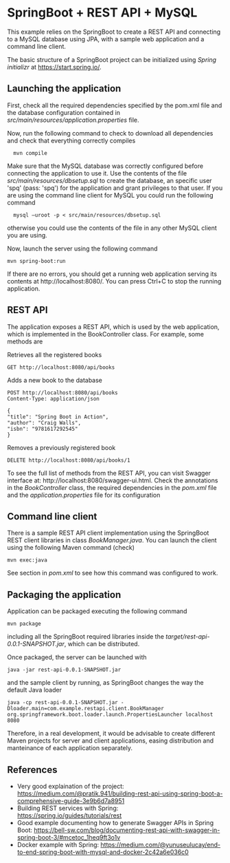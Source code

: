 SpringBoot + REST API + MySQL
=============================

This example relies on the SpringBoot to create a REST API and connecting to a MySQL database using JPA, with a sample web application and a command line client.

The basic structure of a SpringBoot project can be initialized using *Spring initializr* at https://start.spring.io/.

Launching the application
-------------------------

First, check all the required dependencies specified by the pom.xml file and the database configuration contained in *src/main/resources/application.properties* file.

Now, run the following command to check to download all dependencies and check that everything correctly compiles

      mvn compile

Make sure that the MySQL database was correctly configured before connecting the application to use it. 
Use the contents of the file *src/main/resources/dbsetup.sql* to create the database, an specific user 'spq' (pass: 'spq') for the application and grant privileges to that user. If you are using the command line client for MySQL you could run the following command

      mysql –uroot -p < src/main/resources/dbsetup.sql

otherwise you could use the contents of the file in any other MySQL client you are using.

Now, launch the server using the following command

    mvn spring-boot:run

If there are no errors, you should get a running web application serving its contents at http://localhost:8080/. You can press Ctrl+C to stop the running application.

REST API
--------

The application exposes a REST API, which is used by the web application, which is implemented in the BookController class. For example, some methods are

Retrieves all the registered books

    GET http://localhost:8080/api/books

Adds a new book to the database

    POST http://localhost:8080/api/books
    Content-Type: application/json

    {
    "title": "Spring Boot in Action",
    "author": "Craig Walls",
    "isbn": "9781617292545"
    }

Removes a previously registered book

    DELETE http://localhost:8080/api/books/1

To see the full list of methods from the REST API, you can visit Swagger interface at: http://localhost:8080/swagger-ui.html. Check the annotations in the *BookController* class, the required dependencies in the *pom.xml* file and the *application.properties* file for its configuration

Command line client
-------------------

There is a sample REST API client implementation using the SpringBoot REST client libraries in class *BookManager.java*. You can launch the client using the following Maven command (check)

    mvn exec:java

See <build> section in *pom.xml* to see how this command was configured to work.

Packaging the application
-------------------------

Application can be packaged executing the following command

    mvn package

including all the SpringBoot required libraries inside the *target/rest-api-0.0.1-SNAPSHOT.jar*, which can be distributed.

Once packaged, the server can be launched with

    java -jar rest-api-0.0.1-SNAPSHOT.jar

and the sample client by running, as SpringBoot changes the way the default Java loader

    java -cp rest-api-0.0.1-SNAPSHOT.jar -Dloader.main=com.example.restapi.client.BookManager org.springframework.boot.loader.launch.PropertiesLauncher localhost 8080

Therefore, in a real development, it would be advisable to create different Maven projects for server and client applications, easing distribution and manteinance of each application separately.

References
----------

* Very good explaination of the project: https://medium.com/@pratik.941/building-rest-api-using-spring-boot-a-comprehensive-guide-3e9b6d7a8951 
* Building REST services with Spring: https://spring.io/guides/tutorials/rest
* Good example documenting how to generate Swagger APIs in Spring Boot: https://bell-sw.com/blog/documenting-rest-api-with-swagger-in-spring-boot-3/#mcetoc_1heq9ft3o1v 
* Docker example with Spring: https://medium.com/@yunuseulucay/end-to-end-spring-boot-with-mysql-and-docker-2c42a6e036c0



